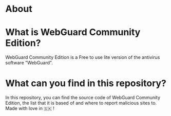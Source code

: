 # About
# What is WebGuard Community Edition?
  WebGuard Community Edition is a Free to use lite version of the antivirus software "WebGuard".
# What can you find in this repository?
  In this repository, you can find the source code of WebGuard Community Edition, the list that it is based of and where to report malicious sites to.
  Made with love in 🇸🇰 !
